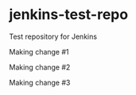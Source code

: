 jenkins-test-repo
=================

Test repository for Jenkins

Making change #1

Making change #2

Making change #3
